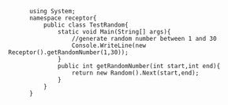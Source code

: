 

          using System;
          namespace receptor{
              public class TestRandom{
                  static void Main(String[] args){
                      //generate random number between 1 and 30
                      Console.WriteLine(new Receptor().getRandomNumber(1,30));                
                  }
                  public int getRandomNumber(int start,int end){
                      return new Random().Next(start,end);
                  }
              }    
          }
